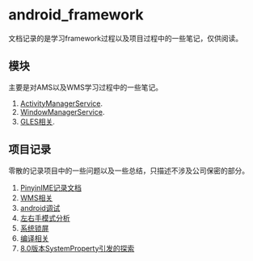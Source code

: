 ﻿# android_framework

 文档记录的是学习framework过程以及项目过程中的一些笔记，仅供阅读。

 
 ## 模块 ##
 主要是对AMS以及WMS学习过程中的一些笔记。
 
 1. [ActivityManagerService](./ActivityManagerService).
 2. [WindowManagerService](./WindowManagerService).
 3. [GLES相关](./GLES).

 
 ## 项目记录 ##
 零散的记录项目中的一些问题以及一些总结，只描述不涉及公司保密的部分。
 
 1. [PinyinIME记录文档](./PinyinIME记录文档)
 2. [WMS相关](./WMS相关)
 3. [android调试](./android调试)
 4. [左右手模式分析](./左右手模式分析)
 5. [系统锁屏](./系统锁屏)
 6. [编译相关](./编译相关)
 7. [8.0版本SystemProperty引发的探索](./8.0版本SystemProperty引发的探索)